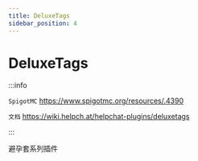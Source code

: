 ```yaml
---
title: DeluxeTags
sidebar_position: 4
---
```


# DeluxeTags

:::info

`SpigotMC` https://www.spigotmc.org/resources/.4390

`文档` https://wiki.helpch.at/helpchat-plugins/deluxetags

:::

避孕套系列插件
